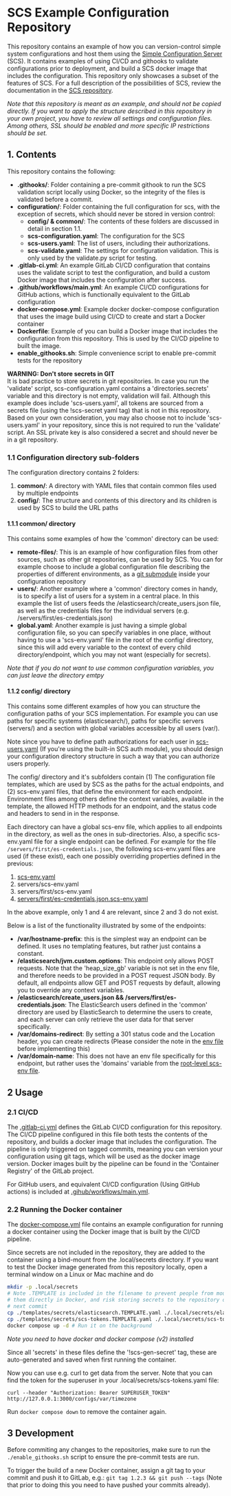 # SCS Example Configuration Repository
This repository contains an example of how you can version-control simple system
configurations and host them using the
[Simple Configuration Server](https://github.com/tom-brouwer/simple-configuration-server)
(SCS). It contains examples of using CI/CD and githooks to validate
configurations prior to deployment, and build a SCS docker image that includes
the configuration. This repository only showcases a subset of the features of
SCS. For a full description of the possibilities of SCS, review the
documentation in the [SCS repository](https://github.com/tom-brouwer/simple-configuration-server).

_Note that this repository is meant as an example, and should not be copied
directly. If you want to apply the structure described in this repository in
your own project, you have to review all settings and configuration files.
Among others, SSL should be enabled and more specific IP restrictions should be
set._

## 1. Contents
This repository contains the following:
* **.githooks/**: Folder containing a pre-commit githook to run the SCS
  validation script locally using Docker, so the integrity of the files is
  validated before a commit.
* **configuration/**: Folder containing the full configuration for scs, with
  the exception of secrets, which should never be stored in version control:
  * **config/ & common/**: The contents of these folders are discussed in
    detail in section 1.1.
  * **scs-configuration.yaml**: The configuration for the SCS
  * **scs-users.yaml**: The list of users, including their authorizations.
  * **scs-validate.yaml**: The settings for configuration validation. This is
    only used by the validate.py script for testing.
* **.gitlab-ci.yml**: An example GitLab CI/CD configuration that contains
  uses the validate script to test the configuration, and build a custom
  Docker image that includes the configuration after success.
* **.github/workflows/main.yml**: An example CI/CD configurations for GitHub
  actions, which is functionally equivalent to the GitLab configuration
* **docker-compose.yml**: Example docker docker-compose configuration that uses
  the image build using CI/CD to create and start a Docker container
* **Dockerfile**: Example of you can build a Docker image that includes the
  configuration from this repository. This is used by the CI/CD pipeline to
  built the image.
* **enable_githooks.sh**: Simple convenience script to enable pre-commit
  tests for the repository


**WARNING: Don't store secrets in GIT**  
It is bad practice to store secrets in git repositories. In case you run the
'validate' script, scs-configuration.yaml contains a 'directories.secrets'
variable and this directory is not empty, validation will fail. Although this
example does include 'scs-users.yaml', all tokens are sourced from a secrets
file (using the !scs-secret yaml tag) that is not in this repository. Based on
your own consideration, you may also choose not to include 'scs-users.yaml' in
your repository, since this is not required to run the 'validate' script. An
SSL private key is also considered a secret and should never be in a git
repository.

### 1.1 Configuration directory sub-folders
The configuration directory contains 2 folders:
1. **common/**: A directory with YAML files that contain common files used by
   multiple endpoints
2. **config/**: The structure and contents of this directory and its children
   is used by SCS to build the URL paths

#### 1.1.1 common/ directory
This contains some examples of how the 'common' directory can be used:
* **remote-files/**: This is an example of how configuration files from other
  sources, such as other git repositories, can be used by SCS. You can for
  example choose to include a global configuration file describing the
  properties of different environments, as a [git submodule](https://git-scm.com/book/en/v2/Git-Tools-Submodules)
  inside your configuration repository
* **users/**: Another example where a 'common' directory comes in handy, is to
  specify a list of users for a system in a central place. In this example
  the list of users feeds the /elasticsearch/create_users.json file, as well as
  the credentials files for the individual servers (e.g. /servers/first/es-credentials.json)
* **global.yaml**: Another example is just having a simple global configuration
  file, so you can specify variables in one place, without having to
  use a 'scs-env.yaml' file in the root of the config/ directory, since this
  will add every variable to the context of every child directory/endpoint,
  which you may not want (especially for secrets).

_Note that if you do not want to use common configuration variables, you can
just leave the directory emtpy_

#### 1.1.2 config/ directory
This contains some different examples of how you can structure the
configuration paths of your SCS implementation. For example you can
use paths for specific systems (elasticsearch/), paths for specific
servers (servers/) and a section with global variables accessible by all
users (var/).

Note since you have to define path authorizations for each user in
[scs-users.yaml](configuration/scs-users.yaml) (If you're using the built-in
SCS auth module), you should design your configuration directory
structure in such a way that you can authorize users properly.

The config/ directory and it's subfolders contain (1) The configuration file
templates, which are used by SCS as the paths for the actual endpoints, and
(2) scs-env.yaml files, that define the environment for each endpoint.
Environment files among others define the context variables, available in the
template, the allowed HTTP methods for an endpoint, and the status code and
headers to send in in the response.

Each directory can have a global scs-env file, which applies to
all endpoints in the directory, as well as the ones in sub-directories. Also,
a specific scs-env.yaml file for a single endpoint can be defined. For example
for the file `/servers/first/es-credentials.json`, the following scs-env.yaml
files are used (if these exist), each one possibly overriding properties
defined in the previous:

1. [scs-env.yaml](configuration/config/scs-env.yaml)
2. servers/scs-env.yaml
3. servers/first/scs-env.yaml
4. [servers/first/es-credentials.json.scs-env.yaml](configuration/config/servers/first/es-credentials.json.scs-env.yaml)

In the above example, only 1 and 4 are relevant, since 2 and 3 do not exist.

Below is a list of the functionality illustrated by some of the endpoints:
* **/var/hostname-prefix**: this is the simplest way an endpoint can be
  defined. It uses no templating features, but rather just contains a constant.
* **/elasticsearch/jvm.custom.options**: This endpoint only allows POST
  requests. Note that the 'heap_size_gb' variable is not set in the env file,
  and therefore needs to be provided in a POST request JSON body. By default,
  all endpoints allow GET and POST requests by default, allowing you to
  override any context variables.
* **/elasticsearch/create_users.json && /servers/first/es-credentials.json**:
  The ElasticSearch users defined in the 'common' directory are used by
  ElasticSearch to determine the users to create, and each server can only
  retrieve the user data for that server specifically.
* **/var/domains-redirect**: By setting a 301 status code and the
  Location header, you can create redirects (Please consider the note in
  the [env file](configuration/config/var/domains-redirect.scs-env.yaml)
  before implementing this)
* **/var/domain-name**: This does not have an env file specifically for this
  endpoint, but rather uses the 'domains' variable from the
  [root-level scs-env file](configuration/config/scs-env.yaml).

## 2 Usage

### 2.1 CI/CD
The [.gitlab-ci.yml](.gitlab-ci.yml) defines the GitLab CI/CD configuration
for this repository. The CI/CD pipeline configured in this file both tests the
contents of the repository, and builds a docker image that includes the
configuration. The pipeline is only triggered on tagged commits, meaning you can
version your configuration using git tags, which will be used as the docker
image version. Docker images built by the pipeline can be found in the
'Container Registry' of the GitLab project.

For GitHub users, and equivalent CI/CD configuration (Using GitHub actions) is
included at [.gihub/workflows/main.yml](.github/workflows/main.yml).

### 2.2 Running the Docker container
The [docker-compose.yml](docker-compose.yml) file contains an example
configuration for running a docker container using the Docker image that is
built by the CI/CD pipeline.

Since secrets are not included in the repository, they are added to the
container using a bind-mount from the .local/secrets directory. If you want to
test the Docker image generated from this repository locally, open a terminal
window on a Linux or Mac machine and do
```bash
mkdir -p .local/secrets
# Note .TEMPLATE is included in the filename to prevent people from mounting
# them directly in Docker, and risk storing secrets to the repository on the
# next commit
cp ./templates/secrets/elasticsearch.TEMPLATE.yaml ./.local/secrets/elasticsearch.yaml
cp ./templates/secrets/scs-tokens.TEMPLATE.yaml ./.local/secrets/scs-tokens.yaml
docker compose up -d # Run it on the background
```
_Note you need to have docker and docker compose (v2) installed_

Since all 'secrets' in these files define the '!scs-gen-secret' tag, these are
auto-generated and saved when first running the container.

Now you can use e.g. curl to get data from the server. Note that you can find
the token for the superuser in your .local/secrets/scs-tokens.yaml file:
```
curl --header "Authorization: Bearer SUPERUSER_TOKEN" http://127.0.0.1:3000/configs/var/timezone
```

Run `docker compose down` to remove the container again.

## 3 Development
Before commiting any changes to the repositories, make sure to run the
`./enable_githooks.sh` script to ensure the pre-commit tests are run.

To trigger the build of a new Docker container, assign a git tag to your commit
and push it to GitLab, e.g.: `git tag 1.2.3 && git push --tags` (Note that
prior to doing this you need to have pushed your commits already).

